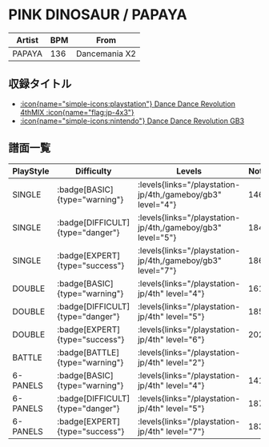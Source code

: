 # PINK DINOSAUR / PAPAYA

|Artist|BPM|From|
|------|---|----|
|PAPAYA|136|Dancemania X2|

## 収録タイトル

- [:icon{name="simple-icons:playstation"} Dance Dance Revolution 4thMIX :icon{name="flag:jp-4x3"}](/playstation-jp/4th)
- [:icon{name="simple-icons:nintendo"} Dance Dance Revolution GB3](/gameboy/gb3)

## 譜面一覧

|PlayStyle|Difficulty|Levels|Notes|Movie|
|---------|----------|------|-----|-----|
|SINGLE| :badge[BASIC]{type="warning"}| :levels{links="/playstation-jp/4th,/gameboy/gb3" level="4"}|146/0||
|SINGLE| :badge[DIFFICULT]{type="danger"}| :levels{links="/playstation-jp/4th,/gameboy/gb3" level="5"}|184/0||
|SINGLE| :badge[EXPERT]{type="success"}| :levels{links="/playstation-jp/4th,/gameboy/gb3" level="7"}|186/0||
|DOUBLE| :badge[BASIC]{type="warning"}| :levels{links="/playstation-jp/4th" level="4"}|161/0||
|DOUBLE| :badge[DIFFICULT]{type="danger"}| :levels{links="/playstation-jp/4th" level="5"}|185/0||
|DOUBLE| :badge[EXPERT]{type="success"}| :levels{links="/playstation-jp/4th" level="6"}|202/0||
|BATTLE| :badge[BATTLE]{type="warning"}| :levels{links="/playstation-jp/4th" level="2"}|||
|6-PANELS| :badge[BASIC]{type="warning"}| :levels{links="/playstation-jp/4th" level="4"}|141/0||
|6-PANELS| :badge[DIFFICULT]{type="danger"}| :levels{links="/playstation-jp/4th" level="5"}|187/0||
|6-PANELS| :badge[EXPERT]{type="success"}| :levels{links="/playstation-jp/4th" level="7"}|183/0||
